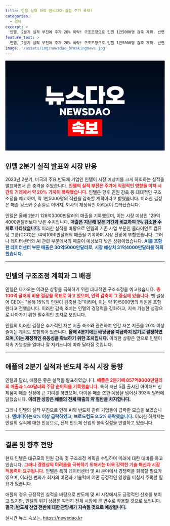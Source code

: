 ```yaml
---
title: 인텔 실적 하락 엔비디아·퀄컴 주가 폭락!
categories:
  - 경제
excerpt: >
  인텔, 2분기 실적 부진에 주가 20% 폭락! 구조조정으로 인원 1만5000명 감축 계획. 반면 애플은 예상 초과 실적 기록. AI와 반도체 주식 전반에 급락 영향 미쳐! 클릭 유도하는 투자 정보, 확인해 보세요!
feature_text: >
  인텔, 2분기 실적 부진에 주가 20% 폭락! 구조조정으로 인원 1만5000명 감축 계획. 반면 애플은 예상 초과 실적 기록. AI와 반도체 주식 전반에 급락 영향 미쳐! 클릭 유도하는 투자 정보, 확인해 보세요!
image: '/assets/img/newsdao_breakingnews.jpg'
---
```


<p><img src="/assets/img/newsdao_breakingnews.jpg" alt="pcversion 속보" /></p>

<h2 data-ke-size="size26">인텔 2분기 실적 발표와 시장 반응</h2>

<p data-ke-size="size16">2023년 2분기, 미국의 주요 반도체 기업인 인텔이 시장 예상치를 크게 하회하는 실적을 발표하면서 큰 충격을 주었습니다. <b><span style="color: #ee2323;">인텔의 실적 부진은 주가에 직접적인 영향을 미쳐 시간외 거래에서 약 20% 가까이 폭락했습니다.</span></b> 인텔은 향후 인원 감축 등 대대적인 구조조정을 예고하며, 약 1만5000명의 직원을 감축할 계획이라고 밝혔습니다. 이러한 결정은 매출 감소와 순손실로 이어져, 회사의 재정적인 어려움이 드러났습니다.</p>

<p data-ke-size="size16">인텔은 올해 2분기 128억3000만달러의 매출을 기록했으며, 이는 시장 예상인 129억4000만달러보다 낮은 수치입니다. <b><span style="background-color: #21538527;">매출은 지난해 같은 기간과 비교하여 1% 감소한 수치로 나타났습니다.</span></b> 이러한 실적을 바탕으로 인텔의 기존 사업 부문인 클라이언트 컴퓨팅 그룹(CCG)은 74억1000만달러의 매출을 기록하며 시장 전망에 부합했습니다. 그러나 데이터센터와 AI 관련 부문에서의 매출이 예상보다 낮은 상황이었습니다. <b><span style="color: #1a5490;">AI를 포함한 데이터센터 부문 매출은 30억5000만달러로, 시장 예상치 31억4000만달러를 하회했습니다.</span></b></p>

<hr>

<h2 data-ke-size="size26">인텔의 구조조정 계획과 그 배경</h2>

<p data-ke-size="size16">인텔은 다가오는 어려운 상황을 극복하기 위한 대대적인 구조조정을 예고했습니다. <b><span style="color: #ee2323;">총 100억 달러의 비용 절감을 목표로 하고 있으며, 인력 감축이 그 중심에 있습니다.</span></b> 팻 겔싱어 CEO는 "올해 15%의 인원이 감축될 것"이라며, 이는 약 1만5000명의 직원을 포함한다고 전했습니다. 이러한 감축 조치는 인텔의 경쟁력을 강화하고, 지속 가능한 성장으로 나아가기 위한 필수적인 조치로 보입니다.</p>

<p data-ke-size="size16">인텔의 이러한 결정은 추가적인 자본 지출 축소와 관련하여 연간 자본 지출을 20% 이상 줄이는 계획도 포함되어 있습니다. <b><span style="background-color: #21538527;">올해 4분기에는 배당금을 지급하지 않기로 결정하였으며, 이는 재정적인 유동성을 확보하기 위한 조치입니다.</span></b> 이러한 상황은 앞으로 인텔이 지속 가능성을 얼마나 잘 지키느냐에 따라 달라질 것입니다.</p>

<hr>

<h2 data-ke-size="size26">애플의 2분기 실적과 반도체 주식 시장 동향</h2>

<p data-ke-size="size16">인텔과 달리, 애플은 좋은 실적을 발표하였습니다. <b><span style="color: #ee2323;">애플은 2분기에 857억8000만달러의 매출과 1.40달러의 주당 순이익을 기록했습니다.</span></b> 특히 지난 5월 출시된 아이패드 신제품이 매출 신장에 큰 기여를 하였으며, 아이폰 매출 또한 예상을 넘어선 393억 달러에 달했습니다. <b><span style="background-color: #21538527;">이러한 성장은 애플의 전체 매출의 약 절반을 차지합니다.</span></b></p> 

<p data-ke-size="size16">그러나 인텔의 실적 부진으로 인해 AI와 반도체 관련 기업들이 급락한 모습을 보였습니다. <b><span style="color: #1a5490;">엔비디아는 6% 이상 급락하였고, 브로드컴도 8.5% 하락했습니다.</span></b> 이러한 하락세는 인텔의 실적에 대한 반응으로, 전체 반도체 산업의 불확실성을 반영하고 있습니다.</p>

<hr>

<h2 data-ke-size="size26">결론 및 향후 전망</h2>

<p data-ke-size="size16">현재 인텔은 대규모의 인원 감축 및 구조조정 계획을 수립하며 미래에 대한 대비를 하고 있습니다. <b><span style="color: #ee2323;">그러나 경영상의 어려움을 극복하기 위해서는 더욱 강력한 기술 혁신과 시장 적응력이 요구됩니다.</span></b> 인텔은 특히 데이터센터 및 AI 분야에서 경쟁력을 회복할 필요가 있으며, 이러한 변화가 회사의 비전과 기술력에 어떤 긍정적인 영향을 미칠지 주목할 필요가 있습니다.</p>

<p data-ke-size="size16">애플의 경우 긍정적인 실적을 바탕으로 반도체 및 AI 시장에서도 긍정적인 신호를 보이고 있지만, 인텔의 위기 상황은 여전히 전체 시장에 큰 변수로 작용할 것으로 보입니다. <b><span style="background-color: #21538527;">결국, 반도체 산업 전반에 대한 관망세가 지속될 것으로 예상됩니다.</span></b></p>
실시간 뉴스 속보는, <a href="https://newsdao.kr" rel="dofollow">https://newsdao.kr</a>


